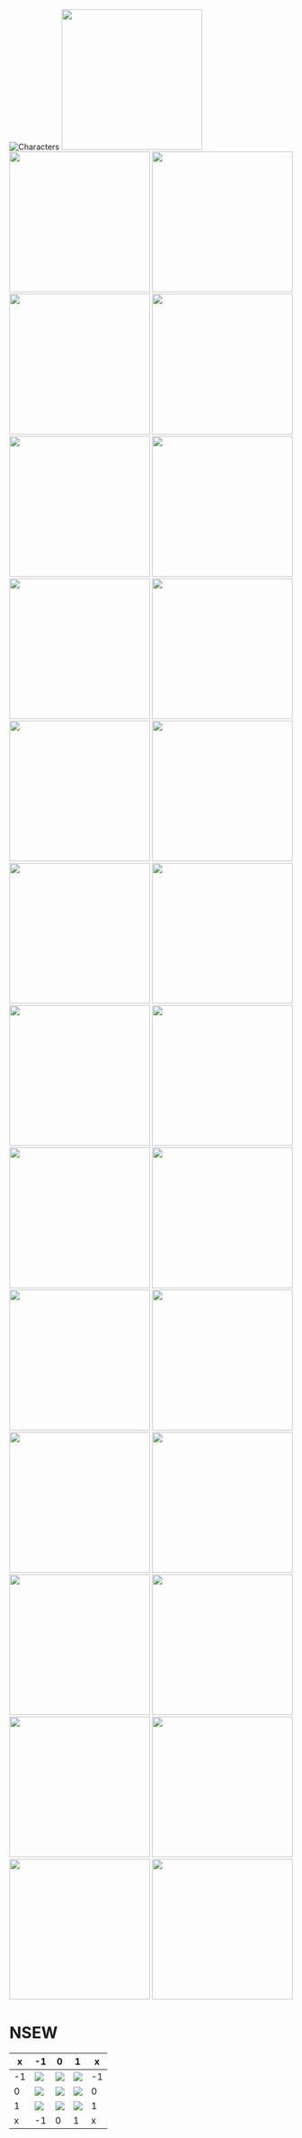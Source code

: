 <img src="./assets/images/misc/Characters.webp" title="Characters" length="500"/>
<img src="./assets/images/scp/tags/hazardSpace.png" title="" width="250" style="cursor:alias">
<img src="./assets/images/scp/tags/hazardSpace.png" title="" width="250" style="cursor:all-scroll">

<img src="./assets/images/scp/tags/hazardSpace.png" title="" width="250" style="cursor:cell">
<img src="./assets/images/scp/tags/hazardSpace.png" title="" width="250" style="cursor:col-resize">
<img src="./assets/images/scp/tags/hazardSpace.png" title="" width="250" style="cursor:copy">
<img src="./assets/images/scp/tags/hazardSpace.png" title="" width="250" style="cursor:crosshair">
<img src="./assets/images/scp/tags/hazardSpace.png" title="" width="250" style="cursor:e-resize">
<img src="./assets/images/scp/tags/hazardSpace.png" title="" width="250" style="cursor:ew-resize">
<img src="./assets/images/scp/tags/hazardSpace.png" title="" width="250" style="cursor:grab">
<img src="./assets/images/scp/tags/hazardSpace.png" title="" width="250" style="cursor:grabbing">
<img src="./assets/images/scp/tags/hazardSpace.png" title="" width="250" style="cursor:help">
<img src="./assets/images/scp/tags/hazardSpace.png" title="" width="250" style="cursor:no-drop">
<img src="./assets/images/scp/tags/hazardSpace.png" title="" width="250" style="cursor:none">
<img src="./assets/images/scp/tags/hazardSpace.png" title="" width="250" style="cursor:not-allowed">
<img src="./assets/images/scp/tags/hazardSpace.png" title="" width="250" style="cursor:move">
<img src="./assets/images/scp/tags/hazardSpace.png" title="" width="250" style="cursor:pointer">
<img src="./assets/images/scp/tags/hazardSpace.png" title="" width="250" style="cursor:progress">
<img src="./assets/images/scp/tags/hazardSpace.png" title="" width="250" style="cursor:row-resize">
<img src="./assets/images/scp/tags/hazardSpace.png" title="" width="250" style="cursor:text">
<img src="./assets/images/scp/tags/hazardSpace.png" title="" width="250" style="cursor:vertical-text">
<img src="./assets/images/scp/tags/hazardSpace.png" title="" width="250" style="cursor:wait">
<img src="./assets/images/scp/tags/hazardSpace.png" title="" width="250" style="cursor:-webkit-grab">
<img src="./assets/images/scp/tags/hazardSpace.png" title="" width="250" style="cursor:-webkit-grabbing">
<img src="./assets/images/scp/tags/hazardSpace.png" title="" width="250" style="cursor:-webkit-zoom-in">
<img src="./assets/images/scp/tags/hazardSpace.png" title="" width="250" style="cursor:-webkit-zoom-out">
<img src="./assets/images/scp/tags/hazardSpace.png" title="" width="250" style="cursor:zoom-in">
<img src="./assets/images/scp/tags/hazardSpace.png" title="" width="250" style="cursor:zoom-out">

<H1>NSEW</H1>

<table>
    <thead>
        <tr>
            <th>x</th>
            <th>-1</th>
            <th>0</th>
            <th>1</th>
            <th>x</th>
        </tr>
    </thead>
    <tbody>
        <tr>
            <td>-1</td>
            <td><img src="./assets/images/scp/tags/hazardSpace.png" style="cursor:nw-resize"/></td>
            <td><img src="./assets/images/scp/tags/hazardSpace.png" style="cursor:n-resize"/></td>
            <td><img src="./assets/images/scp/tags/hazardSpace.png" style="cursor:ne-resize"/></td>
            <td>-1</td>
        </tr>
        <tr>
            <td>0</td>
            <td><img src="./assets/images/scp/tags/hazardSpace.png" style="cursor:w-resize"/></td>
            <td><img src="./assets/images/scp/tags/hazardSpace.png" style="cursor:move"/></td>
            <td><img src="./assets/images/scp/tags/hazardSpace.png" style="cursor:e-resize"/></td>
            <td>0</td>
        </tr>
        <tr>
            <td>1</td>
            <td><img src="./assets/images/scp/tags/hazardSpace.png" style="cursor:sw-resize"/></td>
            <td><img src="./assets/images/scp/tags/hazardSpace.png" style="cursor:s-resize"/></td>
            <td><img src="./assets/images/scp/tags/hazardSpace.png" style="cursor:se-resize"/></td>
            <td>1</td>
        </tr>
        <tr>
            <td>x</td>
            <td>-1</td>
            <td>0</td>
            <td>1</td>
            <td>x</td>
        </tr>
    </tbody>
</table>